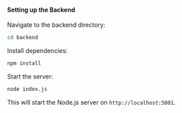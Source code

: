 #### Setting up the Backend

Navigate to the backend directory:

```bash
cd backend
```

Install dependencies:

```bash
npm install
```

Start the server:

```bash
node index.js
```

This will start the Node.js server on `http://localhost:5001`.
